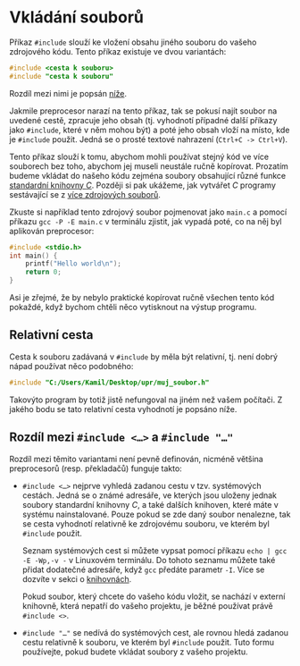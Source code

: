 # Vkládání souborů
Příkaz `#include` slouží ke vložení obsahu jiného souboru do vašeho zdrojového kódu. Tento příkaz
existuje ve dvou variantách:
```c
#include <cesta k souboru>
#include "cesta k souboru"
```
Rozdíl mezi nimi je popsán [níže](#rozdíl-mezi-include--a-include-).

Jakmile preprocesor narazí na tento příkaz, tak se pokusí najít soubor na uvedené cestě, zpracuje
jeho obsah (tj. vyhodnotí případné další příkazy jako `#include`, které v něm mohou být) a poté jeho
obsah vloží na místo, kde je `#include` použit. Jedná se o prosté textové nahrazení (`Ctrl+C -> Ctrl+V`).

Tento příkaz slouží k tomu, abychom mohli používat stejný kód ve více souborech bez toho, abychom
jej museli neustále ručně kopírovat. Prozatím budeme vkládat do našeho kódu zejména soubory
obsahující různé funkce [standardní knihovny *C*](../funkce/stdlib.md). Později si pak ukážeme,
jak vytvářet *C* programy sestávající se z [více zdrojových souborů](../modularizace/modularizace.md).

Zkuste si například tento zdrojový soubor pojmenovat jako `main.c` a pomocí příkazu `gcc -P -E main.c`
v terminálu zjistit, jak vypadá poté, co na něj byl aplikován preprocesor:
```c
#include <stdio.h>
int main() {
    printf("Hello world\n");
    return 0;
}
```
Asi je zřejmé, že by nebylo praktické kopírovat ručně všechen tento kód pokaždé, když bychom chtěli
něco vytisknout na výstup programu.

## Relativní cesta
Cesta k souboru zadávaná v `#include` by měla být relativní, tj. není dobrý nápad používat něco
podobného:
```c
#include "C:/Users/Kamil/Desktop/upr/muj_soubor.h"
```
Takovýto program by totiž jistě nefungoval na jiném než vašem počítači. Z jakého bodu se tato
relativní cesta vyhodnotí je popsáno níže.

## Rozdíl mezi `#include <…>` a `#include "…"`
Rozdíl mezi těmito variantami není pevně definován, nicméně většina preprocesorů (resp. překladačů)
funguje takto:
- `#include <…>` nejprve vyhledá zadanou cestu v tzv. systémových cestách. Jedná se o známé adresáře,
ve kterých jsou uloženy jednak soubory standardní knihovny *C*, a také dalších knihoven, které máte
v systému nainstalované. Pouze pokud se zde daný soubor nenalezne, tak se cesta vyhodnotí relativně
ke zdrojovému souboru, ve kterém byl `#include` použit.

    Seznam systémových cest si můžete vypsat pomocí příkazu `echo | gcc -E -Wp,-v -` v Linuxovém
    terminálu. Do tohoto seznamu můžete také přidat dodatečné adresáře, když `gcc` předáte parametr
    `-I`. Více se dozvíte v sekci o [knihovnách](../modularizace/knihovny.md).
    
    Pokud soubor, který chcete do vašeho kódu vložit, se nachází v externí knihovně, která nepatří
    do vašeho projektu, je běžné používat právě `#include <>`.

- `#include "…"` se nedívá do systémových cest, ale rovnou hledá zadanou cestu relativně k souboru,
ve kterém byl `#include` použit. Tuto formu používejte, pokud budete vkládat soubory z vašeho
projektu.

